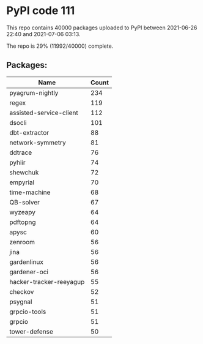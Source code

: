 # PyPI code 111

This repo contains 40000 packages uploaded to PyPI between 
2021-06-26 22:40 and 2021-07-06 03:13.

The repo is 29% (11992/40000) complete.

## Packages:

| Name  | Count |
| ----- | ----- |
| pyagrum-nightly | 234 |
| regex | 119 |
| assisted-service-client | 112 |
| dsocli | 101 |
| dbt-extractor | 88 |
| network-symmetry | 81 |
| ddtrace | 76 |
| pyhiir | 74 |
| shewchuk | 72 |
| empyrial | 70 |
| time-machine | 68 |
| QB-solver | 67 |
| wyzeapy | 64 |
| pdftopng | 64 |
| apysc | 60 |
| zenroom | 56 |
| jina | 56 |
| gardenlinux | 56 |
| gardener-oci | 56 |
| hacker-tracker-reeyagup | 55 |
| checkov | 52 |
| psygnal | 51 |
| grpcio-tools | 51 |
| grpcio | 51 |
| tower-defense | 50 |



